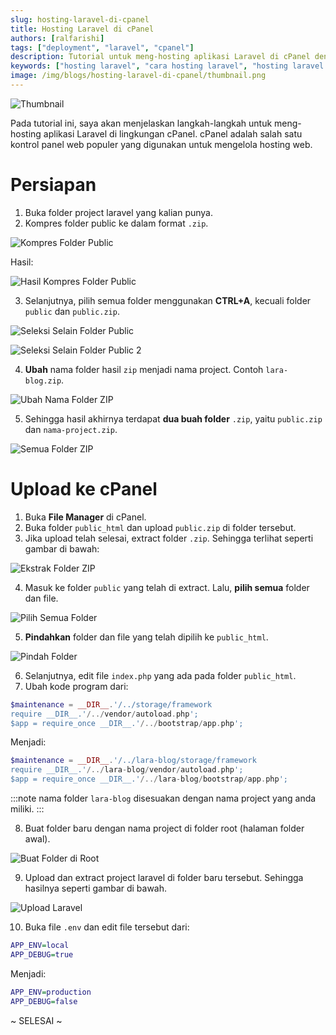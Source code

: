```yaml
---
slug: hosting-laravel-di-cpanel
title: Hosting Laravel di cPanel
authors: [ralfarishi]
tags: ["deployment", "laravel", "cpanel"]
description: Tutorial untuk meng-hosting aplikasi Laravel di cPanel dengan mudah. Dengan tutorial ini, Anda akan memiliki pemahaman mendalam tentang konfigurasi server dan manajemen proyek web laravel menggunakan cPanel.
keywords: ["hosting laravel", "cara hosting laravel", "hosting laravel cpanel"]
image: /img/blogs/hosting-laravel-di-cpanel/thumbnail.png
---
```


![Thumbnail](/img/blogs/hosting-laravel-di-cpanel/thumbnail.png)

Pada tutorial ini, saya akan menjelaskan langkah-langkah untuk meng-hosting aplikasi Laravel di lingkungan cPanel. cPanel adalah salah satu kontrol panel web populer yang digunakan untuk mengelola hosting web.

<!--truncate-->

# Persiapan

1. Buka folder project laravel yang kalian punya.
2. Kompres folder public ke dalam format `.zip`.

![Kompres Folder Public](/img/blogs/hosting-laravel-di-cpanel/public-to-zip-1.png)

Hasil:

![Hasil Kompres Folder Public](/img/blogs/hosting-laravel-di-cpanel/public-to-zip-2.png)

3. Selanjutnya, pilih semua folder menggunakan **CTRL+A**, kecuali folder `public` dan `public.zip`.

![Seleksi Selain Folder Public](/img/blogs/hosting-laravel-di-cpanel/seleksi-selain-folder-public.png)

![Seleksi Selain Folder Public 2](/img/blogs/hosting-laravel-di-cpanel/seleksi-selain-folder-public-2.png)

4. **Ubah** nama folder hasil `zip` menjadi nama project. Contoh `lara-blog.zip`.

![Ubah Nama Folder ZIP](/img/blogs/hosting-laravel-di-cpanel/zip-laravel.png)

5. Sehingga hasil akhirnya terdapat **dua buah folder** `.zip`, yaitu `public.zip` dan `nama-project.zip`.

![Semua Folder ZIP](/img/blogs/hosting-laravel-di-cpanel/semua-folder-zip.png)

# Upload ke cPanel

1. Buka **File Manager** di cPanel.
2. Buka folder `public_html` dan upload `public.zip` di folder tersebut.
3. Jika upload telah selesai, extract folder `.zip`. Sehingga terlihat seperti gambar di bawah:

![Ekstrak Folder ZIP](/img/blogs/hosting-laravel-di-cpanel/extract-public-zip.png)

4. Masuk ke folder `public` yang telah di extract. Lalu, **pilih semua** folder dan file.

![Pilih Semua Folder](/img/blogs/hosting-laravel-di-cpanel/select-all.png)

5. **Pindahkan** folder dan file yang telah dipilih ke `public_html`.

![Pindah Folder](/img/blogs/hosting-laravel-di-cpanel/pindah-ke-public-html.png)

6. Selanjutnya, edit file `index.php` yang ada pada folder `public_html`.
7. Ubah kode program dari:

```php
$maintenance = __DIR__.'/../storage/framework
require __DIR__.'/../vendor/autoload.php';
$app = require_once __DIR__.'/../bootstrap/app.php';
```

Menjadi:

```php
$maintenance = __DIR__.'/../lara-blog/storage/framework
require __DIR__.'/../lara-blog/vendor/autoload.php';
$app = require_once __DIR__.'/../lara-blog/bootstrap/app.php';
```

:::note
nama folder `lara-blog` disesuakan dengan nama project yang anda miliki.
:::

8. Buat folder baru dengan nama project di folder root (halaman folder awal).

![Buat Folder di Root](/img/blogs/hosting-laravel-di-cpanel/buat-folder-di-root.png)

9. Upload dan extract project laravel di folder baru tersebut. Sehingga hasilnya seperti gambar di bawah.

![Upload Laravel](/img/blogs/hosting-laravel-di-cpanel/upload-laravel.png)

10. Buka file `.env` dan edit file tersebut dari:

```dot
APP_ENV=local
APP_DEBUG=true
```

Menjadi:

```dot
APP_ENV=production
APP_DEBUG=false
```

~ SELESAI ~
